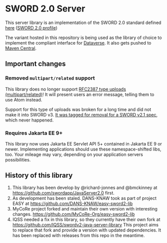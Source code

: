 SWORD 2.0 Server
================

This server library is an implementation of the SWORD 2.0 standard defined [here](https://sword.cottagelabs.com/previous-versions-of-sword/sword-v2/sword-v2-specifications/)
([SWORD 2.0 profile](http://swordapp.github.io/SWORDv2-Profile/SWORDProfile.html))

The variant hosted in this repository is being used as the library of choice to implement the compliant interface
for [Dataverse](https://dataverse.org). It also gets pushed to [Maven Central](https://mvnrepository.com/artifact/io.gdcc/sword2-server).

## Important changes

### Removed `multipart/related` support
This library does no longer support [RFC2387 type uploads (multipart/related)](dx.doi.org/10.17487/RFC2387)!
It will present users an error message, telling them to use Atom instead.

Support for this type of uploads was broken for a long time and did not make it into SWORD v3.
[It was tagged for removal for a SWORD v2.1 spec](http://www.mail-archive.com/sword-app-tech@lists.sourceforge.net/msg00327.html),
which never happened.

### Requires Jakarta EE 9+
This library now uses Jakarta EE Servlet API 5+ contained in Jakarta EE 9 or newer. Implementing applications should use
these namespace-shifted libs, too. Your mileage may vary, depending on your application servers possibilities.

## History of this library

1. This library has been develop by @richard-jonnes and @bmckinney at https://github.com/swordapp/JavaServer2.0 first.
2. As development has been staled, DANS-KNAW took as part of project EASY at https://github.com/DANS-KNAW/easy-sword2-lib
3. MyCoRe project forked and maintain their own version with interesting changes. https://github.com/MyCoRe-Org/easy-sword2-lib
4. IQSS needed a fix in this library, so they currently have their own fork at https://github.com/IQSS/swordv2-java-server-library
   This project aims to replace that fork and provide a version with updated dependencies. It has been replaced with
   releases from this repo in the meantime.
